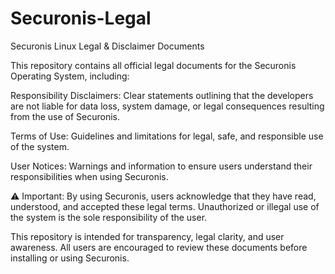 # Securonis-Legal

Securonis Linux Legal & Disclaimer Documents

This repository contains all official legal documents for the Securonis Operating System, including:

Responsibility Disclaimers: Clear statements outlining that the developers are not liable for data loss, system damage, or legal consequences resulting from the use of Securonis.

Terms of Use: Guidelines and limitations for legal, safe, and responsible use of the system.

User Notices: Warnings and information to ensure users understand their responsibilities when using Securonis.

⚠ Important: By using Securonis, users acknowledge that they have read, understood, and accepted these legal terms. Unauthorized or illegal use of the system is the sole responsibility of the user.

This repository is intended for transparency, legal clarity, and user awareness. All users are encouraged to review these documents before installing or using Securonis.
